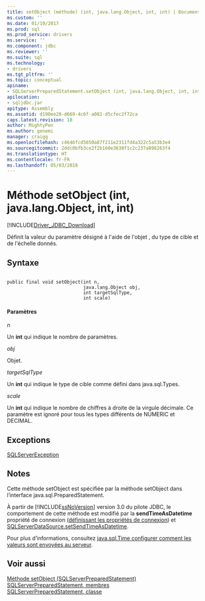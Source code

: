 ```yaml
---
title: setObject (méthode) (int, java.lang.Object, int, int) | Documents Microsoft
ms.custom: ''
ms.date: 01/19/2017
ms.prod: sql
ms.prod_service: drivers
ms.service: ''
ms.component: jdbc
ms.reviewer: ''
ms.suite: sql
ms.technology:
- drivers
ms.tgt_pltfrm: ''
ms.topic: conceptual
apiname:
- SQLServerPreparedStatement.setObject (int, java.lang.Object, int, int)
apilocation:
- sqljdbc.jar
apitype: Assembly
ms.assetid: d190ee20-d669-4c6f-a081-d5cfec2f72ca
caps.latest.revision: 18
author: MightyPen
ms.author: genemi
manager: craigg
ms.openlocfilehash: c4646fcd5650a87f211e2311fd4a322c5a53b3e4
ms.sourcegitcommit: 2ddc0bfb3ce2f2b160e3638f1c2c237a898263f4
ms.translationtype: HT
ms.contentlocale: fr-FR
ms.lasthandoff: 05/03/2018
---
```

# <a name="setobject-method-int-javalangobject-int-int"></a>Méthode setObject (int, java.lang.Object, int, int)
[!INCLUDE[Driver_JDBC_Download](../../../includes/driver_jdbc_download.md)]

  Définit la valeur du paramètre désigné à l'aide de l'objet , du type de cible et de l'échelle donnés.  
  
## <a name="syntax"></a>Syntaxe  
  
```  
  
public final void setObject(int n,  
                            java.lang.Object obj,  
                            int targetSqlType,  
                            int scale)  
```  
  
#### <a name="parameters"></a>Paramètres  
 *n*  
  
 Un **int** qui indique le nombre de paramètres.  
  
 *obj*  
  
 Objet.  
  
 *targetSqlType*  
  
 Un **int** qui indique le type de cible comme défini dans java.sql.Types.  
  
 *scale*  
  
 Un **int** qui indique le nombre de chiffres à droite de la virgule décimale. Ce paramètre est ignoré pour tous les types différents de NUMERIC et DECIMAL.  
  
## <a name="exceptions"></a>Exceptions  
 [SQLServerException](../../../connect/jdbc/reference/sqlserverexception-class.md)  
  
## <a name="remarks"></a>Notes  
 Cette méthode setObject est spécifiée par la méthode setObject dans l’interface java.sql.PreparedStatement.  
  
 À partir de [!INCLUDE[ssNoVersion](../../../includes/ssnoversion_md.md)] version 3.0 du pilote JDBC, le comportement de cette méthode est modifié par la **sendTimeAsDatetime** propriété de connexion ([définissant les propriétés de connexion](../../../connect/jdbc/setting-the-connection-properties.md)) et [ SQLServerDataSource.setSendTimeAsDatetime](../../../connect/jdbc/reference/setsendtimeasdatetime-method-sqlserverdatasource.md).  
  
 Pour plus d’informations, consultez [java.sql.Time configurer comment les valeurs sont envoyées au serveur](../../../connect/jdbc/configuring-how-java-sql-time-values-are-sent-to-the-server.md).  
  
## <a name="see-also"></a>Voir aussi  
 [Méthode setObject &#40;SQLServerPreparedStatement&#41;](../../../connect/jdbc/reference/setobject-method-sqlserverpreparedstatement.md)   
 [SQLServerPreparedStatement, membres](../../../connect/jdbc/reference/sqlserverpreparedstatement-members.md)   
 [SQLServerPreparedStatement, classe](../../../connect/jdbc/reference/sqlserverpreparedstatement-class.md)  
  
  
